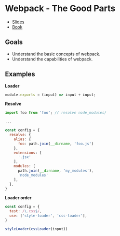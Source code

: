 # Webpack - The Good Parts

* [Slides](https://presentations.survivejs.com/webpack-the-good-parts/)
* [Book](https://survivejs.com/webpack/)

## Goals

* Understand the basic concepts of webpack.
* Understand the capabilities of webpack.

## Examples

**Loader**

```javascript
module.exports = (input) => input + input;
```

**Resolve**

```javascript
import foo from 'foo'; // resolve node_modules/

...
```

```javascript
const config = {
  resolve: {
    alias: {
      foo: path.join(__dirname, 'foo.js')
    },
    extensions: [
      '.jsx'
    ],
    modules: [
      path.join(__dirname, 'my_modules'),
      'node_modules'
    ],
  },
}
```

**Loader order**

```javascript
const config = {
  test: /\.css$/,
  use: ['style-loader', 'css-loader'],
}
```

```javascript
styleLoader(cssLoader(input))
```
